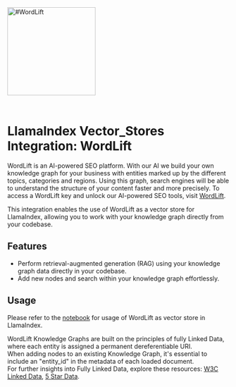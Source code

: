 <picture>
  <img alt="#WordLift" width="200" src="https://wordlift.io/wp-content/uploads/2022/12/logo.svg" style="margin-bottom: 25px;">
</picture>

# LlamaIndex Vector_Stores Integration: WordLift

WordLift is an AI-powered SEO platform. With our AI we build your own knowledge graph for your business with entities marked up by the different topics, categories and regions. Using this graph, search engines will be able to understand the structure of your content faster and more precisely. To access a WordLift key and unlock our AI-powered SEO tools, visit [WordLift](https://wordlift.io/).

This integration enables the use of WordLift as a vector store for LlamaIndex, allowing you to work with your knowledge graph directly from your codebase.

## Features

- Perform retrieval-augmented generation (RAG) using your knowledge graph data directly in your codebase.
- Add new nodes and search within your knowledge graph effortlessly.

## Usage

Please refer to the [notebook](./examples/wordlift_vector_store_demo.ipynb) for usage of WordLift as vector store in LlamaIndex.

WordLift Knowledge Graphs are built on the principles of fully Linked Data, where each entity is assigned a permanent dereferentiable URI.\
When adding nodes to an existing Knowledge Graph, it's essential to include an "entity_id" in the metadata of each loaded document.\
For further insights into Fully Linked Data, explore these resources:
[W3C Linked Data](https://www.w3.org/DesignIssues/LinkedData.html),
[5 Star Data](https://5stardata.info/en/).
